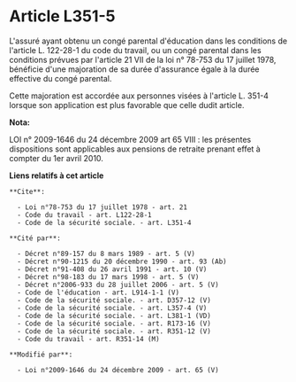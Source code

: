 # Article L351-5

L'assuré ayant obtenu un congé parental d'éducation dans les conditions de l'article L. 122-28-1 du code du travail, ou un
congé parental dans les conditions prévues par l'article 21 VII de la loi n° 78-753 du 17 juillet 1978, bénéficie d'une
majoration de sa durée d'assurance égale à la durée effective du congé parental. 

Cette majoration est accordée aux personnes visées à l'article L. 351-4 lorsque son application est plus favorable que celle
dudit article.

**Nota:**

LOI n° 2009-1646 du 24 décembre 2009 art 65 VIII : les présentes dispositions sont applicables aux pensions de retraite
prenant effet à compter du 1er avril 2010.

**Liens relatifs à cet article**

	**Cite**:

	  - Loi n°78-753 du 17 juillet 1978 - art. 21
	  - Code du travail - art. L122-28-1
	  - Code de la sécurité sociale. - art. L351-4

	**Cité par**:

	  - Décret n°89-157 du 8 mars 1989 - art. 5 (V)
	  - Décret n°90-1215 du 20 décembre 1990 - art. 93 (Ab)
	  - Décret n°91-408 du 26 avril 1991 - art. 10 (V)
	  - Décret n°98-183 du 17 mars 1998 - art. 5 (V)
	  - Décret n°2006-933 du 28 juillet 2006 - art. 5 (V)
	  - Code de l'éducation - art. L914-1-1 (V)
	  - Code de la sécurité sociale. - art. D357-12 (V)
	  - Code de la sécurité sociale. - art. L357-4 (V)
	  - Code de la sécurité sociale. - art. L381-1 (VD)
	  - Code de la sécurité sociale. - art. R173-16 (V)
	  - Code de la sécurité sociale. - art. R351-12 (V)
	  - Code du travail - art. R351-14 (M)

	**Modifié par**:

	  - Loi n°2009-1646 du 24 décembre 2009 - art. 65 (V)
